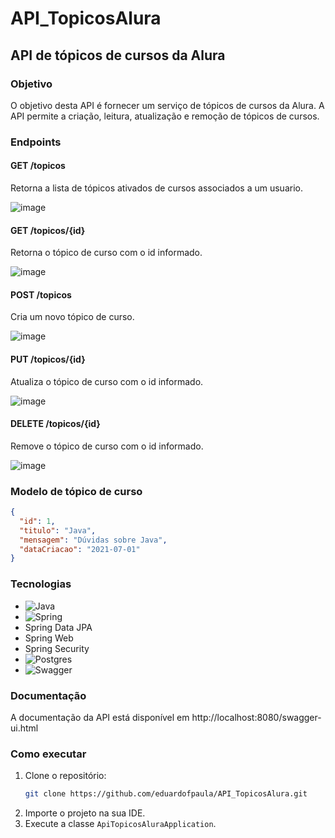 # API_TopicosAlura

## API de tópicos de cursos da Alura

### Objetivo

O objetivo desta API é fornecer um serviço de tópicos de cursos da Alura. A API permite a criação, leitura, atualização e remoção de tópicos de cursos.

### Endpoints

#### GET /topicos

Retorna a lista de tópicos ativados de cursos associados a um usuario.

![image](https://github.com/user-attachments/assets/a4791467-539c-447c-b829-3c1820a88d76)


#### GET /topicos/{id}

Retorna o tópico de curso com o id informado.

![image](https://github.com/user-attachments/assets/7ef02254-4aa4-4a45-a4b1-5f3eae6b667b)

#### POST /topicos

Cria um novo tópico de curso.

![image](https://github.com/user-attachments/assets/73478a83-7665-4b36-b929-c00717fa3d54)

#### PUT /topicos/{id}

Atualiza o tópico de curso com o id informado.

![image](https://github.com/user-attachments/assets/1ad4be36-cd17-47a3-adb6-cb6aa73705df)

#### DELETE /topicos/{id}

Remove o tópico de curso com o id informado.

![image](https://github.com/user-attachments/assets/2646b3d8-cb18-4783-8f6e-99dd41cc3900)

### Modelo de tópico de curso

```json
{
  "id": 1,
  "titulo": "Java",
  "mensagem": "Dúvidas sobre Java",
  "dataCriacao": "2021-07-01"
}
```

### Tecnologias

- ![Java](https://img.shields.io/badge/java-%23ED8B00.svg?style=for-the-badge&logo=openjdk&logoColor=white)
- ![Spring](https://img.shields.io/badge/spring-%236DB33F.svg?style=for-the-badge&logo=spring&logoColor=white)
- Spring Data JPA
- Spring Web
- Spring Security
- ![Postgres](https://img.shields.io/badge/postgres-%23316192.svg?style=for-the-badge&logo=postgresql&logoColor=white)
- ![Swagger](https://img.shields.io/badge/-Swagger-%23Clojure?style=for-the-badge&logo=swagger&logoColor=white)

### Documentação

A documentação da API está disponível em http://localhost:8080/swagger-ui.html

### Como executar

1. Clone o repositório:
   ```sh
   git clone https://github.com/eduardofpaula/API_TopicosAlura.git
   ```
2. Importe o projeto na sua IDE.
3. Execute a classe `ApiTopicosAluraApplication`.
